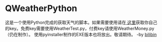 # QWeatherPython
这是一个使用Python完成的获取天气的脚本。如果需要使用请在<a href= "https://id.qweather.com/#/register?redirect=https://console.qweather.com" >
 这里</a>获取你自己的key。免费key需要使用WeatherTest.py，付费key请使用WeatherMoney.py（仍在制作）。
使用pyinstaller制作的EXE版本也将放出。敬请期待。
-by <a href= "https://github.com/iambilibin" >
 bilibin</a>
